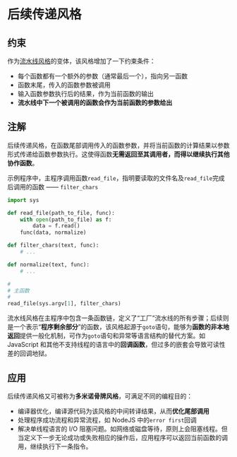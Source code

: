 # 后续传递风格

## 约束

作为[流水线风格](../023-pipeline/README.md)的变体，该风格增加了一下约束条件：

- 每个函数都有一个额外的参数（通常最后一个），指向另一函数
- 函数末尾，传入的函数参数被调用
- 输入函数参数执行后的结果，作为当前函数的输出
- **流水线中下一个被调用的函数会作为当前函数的参数给出**

## 注解

后续传递风格，在函数尾部调用传入的函数参数，并将当前函数的计算结果以参数形式传递给函数参数执行。这使得函数**无需返回至其调用者，而得以继续执行其他协作函数**。

示例程序中，主程序调用函数`read_file`，指明要读取的文件名及`read_file`完成后调用的函数 —— `filter_chars`

``` python
import sys

def read_file(path_to_file, func):
    with open(path_to_file) as f:
        data = f.read()
    func(data, normalize)

def filter_chars(text, func):
    # ...

def normalize(text, func):
    # ...

#
# 主函数
#
read_file(sys.argv[1], filter_chars)
```

流水线风格在主程序中包含一条函数链，定义了“工厂”流水线的所有步骤；后续则是一个表示“**程序剩余部分**”的函数，该风格起源于`goto`语句，能够为**函数的非本地返回**提供一般化机制，可作为`goto`语句和异常等语言结构的替代方案。如 JavaScript 和其他不支持线程的语言中的**回调函数**，但过多的嵌套会导致可读性差的回调地狱。

## 应用

后续传递风格又可被称为**多米诺骨牌风格**，可满足不同的编程目的：

- 编译器优化，编译源代码为该风格的中间转译结果，从而**优化尾部调用**
- 处理程序成功流程和异常流程，如 NodeJS 中的`error first`回调
- 解决单线程语言的 I/O 阻塞问题。如网络或磁盘等待，原则上会阻塞线程。但当定义下一步无论成功或失败相应的操作后，应用程序可以返回当前函数的调用，继续执行下一条指令。
